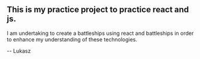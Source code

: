 ## This is my practice project to practice react and js.

I am undertaking to create a battleships using react and battleships in order to enhance my understanding of these technologies.

-- Lukasz
